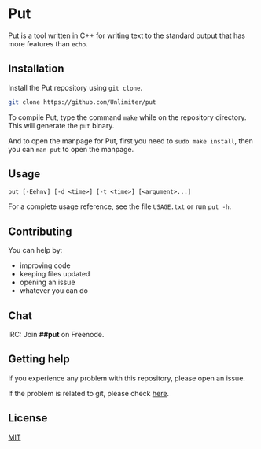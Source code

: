 # Put

Put is a tool written in C++ for writing text to the standard output that has more features than `echo`.

## Installation

Install the Put repository using `git clone`.

```bash
git clone https://github.com/Unlimiter/put
```

To compile Put, type the command `make` while on the repository directory. This will generate the `put` binary.

And to open the manpage for Put, first you need to `sudo make install`, then you can `man put` to open the manpage.

## Usage

`put [-Eehnv] [-d <time>] [-t <time>] [<argument>...]`

For a complete usage reference, see the file `USAGE.txt` or run `put -h`.

## Contributing

You can help by:
  - improving code
  - keeping files updated
  - opening an issue
  - whatever you can do

## Chat

IRC: Join **##put** on Freenode.

## Getting help
If you experience any problem with this repository, please open an issue.

If the problem is related to git, please check [here](https://git-scm.com/community).

## License
[MIT](https://choosealicense.com/licenses/mit/)
